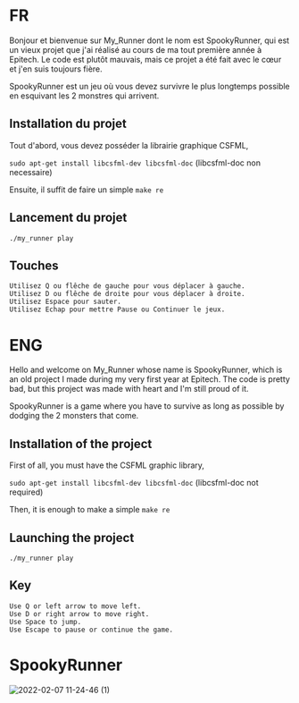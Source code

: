 # FR

Bonjour et bienvenue sur My_Runner dont le nom est SpookyRunner, qui est un vieux projet que j'ai réalisé au cours de ma tout première année à Epitech.
Le code est plutôt mauvais, mais ce projet a été fait avec le cœur et j'en suis toujours fière.

SpookyRunner est un jeu où vous devez survivre le plus longtemps possible en esquivant les 2 monstres qui arrivent.

## Installation du projet
Tout d'abord, vous devez posséder la librairie graphique CSFML,

`sudo apt-get install libcsfml-dev libcsfml-doc` (libcsfml-doc non necessaire)

Ensuite, il suffit de faire un simple `make re`

## Lancement du projet

`./my_runner play`

## Touches

	Utilisez Q ou flêche de gauche pour vous déplacer à gauche.
	Utilisez D ou flêche de droite pour vous déplacer à droite.
	Utilisez Espace pour sauter.
	Utilisez Echap pour mettre Pause ou Continuer le jeux.


# ENG

Hello and welcome on My_Runner whose name is SpookyRunner, which is an old project I made during my very first year at Epitech.
The code is pretty bad, but this project was made with heart and I'm still proud of it.

SpookyRunner is a game where you have to survive as long as possible by dodging the 2 monsters that come.

## Installation of the project
First of all, you must have the CSFML graphic library,

`sudo apt-get install libcsfml-dev libcsfml-doc` (libcsfml-doc not required)

Then, it is enough to make a simple `make re`

## Launching the project
`./my_runner play`

## Key

	Use Q or left arrow to move left.
	Use D or right arrow to move right.
	Use Space to jump.
	Use Escape to pause or continue the game.

# SpookyRunner

![2022-02-07 11-24-46 (1)](https://user-images.githubusercontent.com/57537266/152770766-0bf31a5f-3254-4fff-808f-3434de017796.gif)
